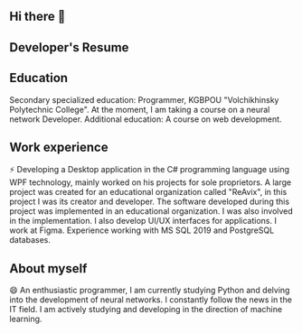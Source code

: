 ## Hi there 👋
## Developer's Resume
## Education
Secondary specialized education: Programmer, KGBPOU "Volchikhinsky Polytechnic College". At the moment, I am taking a course on a neural network Developer. 
Additional education: A course on web development.
## Work experience
⚡ Developing a Desktop application in the C# programming language using WPF technology, mainly worked on his projects for sole proprietors. A large project was created for an educational organization called "ReAvix", in this project I was its creator and developer. The software developed during this project was implemented in an educational organization. I was also involved in the implementation. 
I also develop UI/UX interfaces for applications. I work at Figma.
Experience working with MS SQL 2019 and PostgreSQL databases.

## About myself
😄 An enthusiastic programmer, I am currently studying Python and delving into the development of neural networks.
I constantly follow the news in the IT field.
I am actively studying and developing in the direction of machine learning.
<!--
**Marysa123/Marysa123** is a ✨ _special_ ✨ repository because its `README.md` (this file) appears on your GitHub profile.

Here are some ideas to get you started:

- 🔭 I’m currently working on ...
- 🌱 I’m currently learning ...
- 👯 I’m looking to collaborate on ...
- 🤔 I’m looking for help with ...
- 💬 Ask me about ...
- 📫 How to reach me: ...
- 😄 Pronouns: ...
- ⚡ Fun fact: ...
-->
